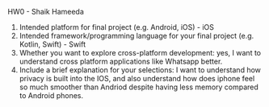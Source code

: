 HW0 - Shaik Hameeda	
1) Intended platform for final project (e.g. Android, iOS) - iOS
2) Intended framework/programming language for your final project (e.g. Kotlin, Swift) - Swift
3) Whether you want to explore cross-platform development: yes, I want to understand cross platform applications like Whatsapp better.
4) Include a brief explanation for your selections:
    I want to understand how privacy is built into the IOS, 
    and also understand how does iphone feel so much smoother than Andriod despite having less memory compared to Android phones.
